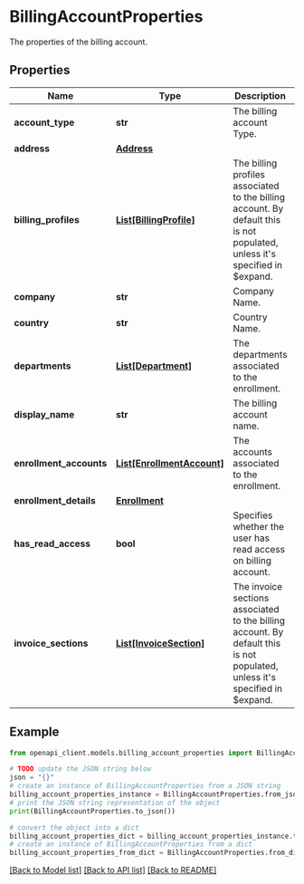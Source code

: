 # BillingAccountProperties

The properties of the billing account.

## Properties

Name | Type | Description | Notes
------------ | ------------- | ------------- | -------------
**account_type** | **str** | The billing account Type. | [optional] [readonly] 
**address** | [**Address**](Address.md) |  | [optional] 
**billing_profiles** | [**List[BillingProfile]**](BillingProfile.md) | The billing profiles associated to the billing account. By default this is not populated, unless it&#39;s specified in $expand. | [optional] 
**company** | **str** | Company Name. | [optional] [readonly] 
**country** | **str** | Country Name. | [optional] [readonly] 
**departments** | [**List[Department]**](Department.md) | The departments associated to the enrollment. | [optional] 
**display_name** | **str** | The billing account name. | [optional] [readonly] 
**enrollment_accounts** | [**List[EnrollmentAccount]**](EnrollmentAccount.md) | The accounts associated to the enrollment. | [optional] 
**enrollment_details** | [**Enrollment**](Enrollment.md) |  | [optional] 
**has_read_access** | **bool** | Specifies whether the user has read access on billing account. | [optional] [readonly] 
**invoice_sections** | [**List[InvoiceSection]**](InvoiceSection.md) | The invoice sections associated to the billing account. By default this is not populated, unless it&#39;s specified in $expand. | [optional] 

## Example

```python
from openapi_client.models.billing_account_properties import BillingAccountProperties

# TODO update the JSON string below
json = "{}"
# create an instance of BillingAccountProperties from a JSON string
billing_account_properties_instance = BillingAccountProperties.from_json(json)
# print the JSON string representation of the object
print(BillingAccountProperties.to_json())

# convert the object into a dict
billing_account_properties_dict = billing_account_properties_instance.to_dict()
# create an instance of BillingAccountProperties from a dict
billing_account_properties_from_dict = BillingAccountProperties.from_dict(billing_account_properties_dict)
```
[[Back to Model list]](../README.md#documentation-for-models) [[Back to API list]](../README.md#documentation-for-api-endpoints) [[Back to README]](../README.md)


